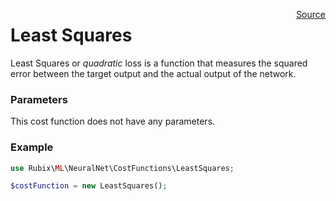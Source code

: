 <span style="float:right;"><a href="https://github.com/RubixML/RubixML/blob/master/src/NeuralNet/CostFunctions/LeastSquares.php">Source</a></span>

# Least Squares
Least Squares or *quadratic* loss is a function that measures the squared error between the target output and the actual output of the network.

### Parameters
This cost function does not have any parameters.

### Example
```php
use Rubix\ML\NeuralNet\CostFunctions\LeastSquares;

$costFunction = new LeastSquares();
```